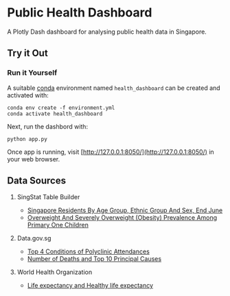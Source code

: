 # Public Health Dashboard

 A Plotly Dash dashboard for analysing public health data in Singapore.

## Try it Out

### Run it Yourself

A suitable [conda](https://conda.io/) environment named `health_dashboard` can be created
and activated with:

```{shell}
conda env create -f environment.yml
conda activate health_dashboard
```

Next, run the dashbord with:

```{shell}
python app.py
```

Once app is running, visit [http://127.0.0.1:8050/](http://127.0.0.1:8050/) in your web browser.

## Data Sources

1. SingStat Table Builder
    - [Singapore Residents By Age Group, Ethnic Group And Sex, End June](https://tablebuilder.singstat.gov.sg/table/TS/M810011)
    - [Overweight And Severely Overweight (Obesity) Prevalence Among Primary One Children](https://tablebuilder.singstat.gov.sg/table/TS/M870381)

2. Data.gov.sg
    - [Top 4 Conditions of Polyclinic Attendances](https://data.gov.sg/dataset/top-4-conditions-of-polyclinic-attendances)
    - [Number of Deaths and Top 10 Principal Causes](https://data.gov.sg/dataset/principal-causes-of-death)

3. World Health Organization
    - [Life expectancy and Healthy life expectancy](https://apps.who.int/gho/data/node.main.688)

